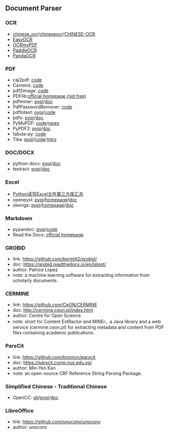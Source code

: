 ## **Document Parser**

### OCR
  * [chinese_ocr](https://github.com/YCG09/chinese_ocr)/[chineseocr](https://github.com/chineseocr/chineseocr)/[CHINESE-OCR](https://github.com/xiaofengShi/CHINESE-OCR)
  * [EasyOCR](https://github.com/JaidedAI/EasyOCR)
  * [OCRmyPDF](https://github.com/jbarlow83/OCRmyPDF)
  * [PaddleOCR](https://github.com/PaddlePaddle/PaddleOCR)
  * [PandaOCR](https://github.com/miaomiaosoft/PandaOCR)

### PDF
  * caj2pdf: [code](https://github.com/caj2pdf/caj2pdf)
  * Camelot: [code](https://github.com/camelot-dev/camelot)
  * pdf2image: [code](https://github.com/Belval/pdf2image)
  * PDFlib:[official homepage (not free)](https://www.pdflib.com/)
  * pdfminer: [pypi](https://pypi.org/project/pdfminer/)/[doc](https://euske.github.io/pdfminer/index.html)
  * PdfPasswordRemover: [code](https://github.com/SeppPenner/PdfPasswordRemover)
  * pdftotext: [pypi](https://pypi.org/project/pdftotext/)/[code](https://github.com/jalan/pdftotext)
  * pdfx: [pypi](https://pypi.org/project/pdfx/1.3.0/)/[doc](https://www.metachris.com/pdfx/)
  * PyMuPDF: [code](https://github.com/pymupdf/PyMuPDF)/[news](https://mp.weixin.qq.com/s/BJphKWPpl5UxDdbRV89GuQ)
  * PyPDF2: [pypi](https://pypi.org/project/PyPDF2/)/[doc](http://mstamy2.github.io/PyPDF2/)
  * tabula-py: [code](https://github.com/chezou/tabula-py)
  * Tika: [pypi](https://pypi.org/project/tika/1.8.8/)/[code](https://github.com/chrismattmann/tika-python)/[intro](https://www.cnblogs.com/baiboy/p/tika.html)

### DOC/DOCX
  * python-docx: [pypi](https://pypi.org/project/python-docx/)/[doc](https://python-docx.readthedocs.io/en/latest/#)
  * textract: [pypi](https://pypi.org/project/textract/)/[doc](https://textract.readthedocs.io/en/stable/)
  
### Excel
  * [Python读写Excel文件第三方库汇总](https://blog.csdn.net/qq_34617032/article/details/80433939)
  * openpyxl: [pypi](https://pypi.org/project/openpyxl/)/[homepage](https://openpyxl.readthedocs.io/en/stable/index.html)/[doc](https://openpyxl.readthedocs.io/en/stable/)
  * xlwings: [pypi](https://pypi.org/project/xlwings/)/[homepage](https://www.xlwings.org/)/[doc](https://docs.xlwings.org/en/stable/index.html)

### Markdown
  * pypandoc: [pypi](https://pypi.org/project/pypandoc/#installing-pandoc-manually)/[code](https://github.com/bebraw/pypandoc)
  * Read the Docs: [official homepage ](https://readthedocs.org/)

### GROBID
  * link: https://github.com/kermitt2/grobid/
  * doc: https://grobid.readthedocs.io/en/latest/
  * author: Patrice Lopez
  * note: a machine learning software for extracting information from scholarly documents.
  
### CERMINE
  * link: https://github.com/CeON/CERMINE
  * doc: http://cermine.ceon.pl/index.html
  * author: Centre for Open Science
  * note: short for Content ExtRactor and MINEr，a Java library and a web service (cermine.ceon.pl) for extracting metadata and content from PDF files containing academic publications. 

### ParsCit
  * link: https://github.com/knmnyn/parscit
  * doc: https://parscit.comp.nus.edu.sg/
  * author: Min-Yen Kan
  * note: an open-source CRF Reference String Parsing Package. 

### Simplified Chinese - Traditional Chinese
  * OpenCC: [git](https://github.com/BYVoid/OpenCC)/[pypi](https://pypi.org/project/opencc-python/)/[doc](https://bitbucket.org/victorlin/opencc_python)

### LibreOffice
 * link: https://github.com/unoconv/unoconv
 * author: unoconv
